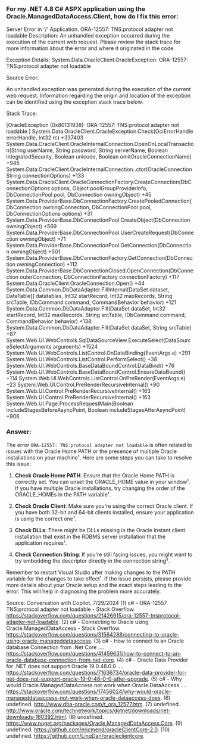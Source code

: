 ### For my .NET 4.8 C# ASPX application using the Oracle.ManagedDataAccess.Client, how do I fix this error:

Server Error in '/' Application.
ORA-12557: TNS:protocol adapter not loadable
Description: An unhandled exception occurred during the execution of the current web request. Please review the stack trace for more information about the error and where it originated in the code.

Exception Details: System.Data.OracleClient.OracleException: ORA-12557: TNS:protocol adapter not loadable

Source Error:

An unhandled exception was generated during the execution of the current web request. Information regarding the origin and location of the exception can be identified using the exception stack trace below.

Stack Trace:

[OracleException (0x80131938): ORA-12557: TNS:protocol adapter not loadable
]
System.Data.OracleClient.OracleException.Check(OciErrorHandle errorHandle, Int32 rc) +337403
System.Data.OracleClient.OracleInternalConnection.OpenOnLocalTransaction(String userName, String password, String serverName, Boolean integratedSecurity, Boolean unicode, Boolean omitOracleConnectionName) +945
System.Data.OracleClient.OracleInternalConnection..ctor(OracleConnectionString connectionOptions) +133
System.Data.OracleClient.OracleConnectionFactory.CreateConnection(DbConnectionOptions options, Object poolGroupProviderInfo, DbConnectionPool pool, DbConnection owningObject) +45
System.Data.ProviderBase.DbConnectionFactory.CreatePooledConnection(DbConnection owningConnection, DbConnectionPool pool, DbConnectionOptions options) +31
System.Data.ProviderBase.DbConnectionPool.CreateObject(DbConnection owningObject) +569
System.Data.ProviderBase.DbConnectionPool.UserCreateRequest(DbConnection owningObject) +71
System.Data.ProviderBase.DbConnectionPool.GetConnection(DbConnection owningObject) +501
System.Data.ProviderBase.DbConnectionFactory.GetConnection(DbConnection owningConnection) +112
System.Data.ProviderBase.DbConnectionClosed.OpenConnection(DbConnection outerConnection, DbConnectionFactory connectionFactory) +117
System.Data.OracleClient.OracleConnection.Open() +44
System.Data.Common.DbDataAdapter.FillInternal(DataSet dataset, DataTable[] datatables, Int32 startRecord, Int32 maxRecords, String srcTable, IDbCommand command, CommandBehavior behavior) +121
System.Data.Common.DbDataAdapter.Fill(DataSet dataSet, Int32 startRecord, Int32 maxRecords, String srcTable, IDbCommand command, CommandBehavior behavior) +138
System.Data.Common.DbDataAdapter.Fill(DataSet dataSet, String srcTable) +87
System.Web.UI.WebControls.SqlDataSourceView.ExecuteSelect(DataSourceSelectArguments arguments) +1524
System.Web.UI.WebControls.ListControl.OnDataBinding(EventArgs e) +291
System.Web.UI.WebControls.ListControl.PerformSelect() +38
System.Web.UI.WebControls.BaseDataBoundControl.DataBind() +76
System.Web.UI.WebControls.BaseDataBoundControl.EnsureDataBound() +114
System.Web.UI.WebControls.ListControl.OnPreRender(EventArgs e) +23
System.Web.UI.Control.PreRenderRecursiveInternal() +90
System.Web.UI.Control.PreRenderRecursiveInternal() +163
System.Web.UI.Control.PreRenderRecursiveInternal() +163
System.Web.UI.Page.ProcessRequestMain(Boolean includeStagesBeforeAsyncPoint, Boolean includeStagesAfterAsyncPoint) +906

### Answer:

The error `ORA-12557: TNS:protocol adapter not loadable` is often related to issues with the Oracle Home PATH or the presence of multiple Oracle installations on your machine¹. Here are some steps you can take to resolve this issue:

1. **Check Oracle Home PATH**: Ensure that the Oracle Home PATH is correctly set. You can unset the ORACLE_HOME value in your window¹. If you have multiple Oracle installations, try changing the order of the ORACLE_HOMEs in the PATH variable¹.

2. **Check Oracle Client**: Make sure you're using the correct Oracle client. If you have both 32-bit and 64-bit clients installed, ensure your application is using the correct one¹.

3. **Check DLLs**: There might be DLLs missing in the Oracle instant client installation that exist in the RDBMS server installation that the application requires¹.

4. **Check Connection String**: If you're still facing issues, you might want to try embedding the descriptor directly in the connection string⁵.

Remember to restart Visual Studio after making changes to the PATH variable for the changes to take effect¹. If the issue persists, please provide more details about your Oracle setup and the exact steps leading to the error. This will help in diagnosing the problem more accurately.

Source: Conversation with Copilot, 7/29/2024
(1) c# - ORA-12557 TNS:protocol adapter not loadable - Stack Overflow. https://stackoverflow.com/questions/21426915/ora-12557-tnsprotocol-adapter-not-loadable.
(2) c# - Connecting to Oracle using Oracle.ManagedDataAccess - Stack Overflow. https://stackoverflow.com/questions/31564288/connecting-to-oracle-using-oracle-manageddataaccess.
(3) c# - How to connect to an Oracle database Connection from .Net Core .... https://stackoverflow.com/questions/41459631/how-to-connect-to-an-oracle-database-connection-from-net-core.
(4) c# - Oracle Data Provider for .NET does not support Oracle 19.0.48.0.0 .... https://stackoverflow.com/questions/71636734/oracle-data-provider-for-net-does-not-support-oracle-19-0-48-0-0-after-upgrade.
(5) c# - Why would Oracle.ManagedDataAccess not work when Oracle.DataAccess .... https://stackoverflow.com/questions/17456024/why-would-oracle-manageddataaccess-not-work-when-oracle-dataaccess-does.
(6) undefined. http://www.dba-oracle.com/t_ora_12577.htm.
(7) undefined. http://www.oracle.com/technetwork/topics/dotnet/downloads/net-downloads-160392.html.
(8) undefined. https://www.nuget.org/packages/Oracle.ManagedDataAccess.Core.
(9) undefined. https://github.com/ericmend/oracleClientCore-2.0.
(10) undefined. https://github.com/LinqDan/oracleclientcore.
